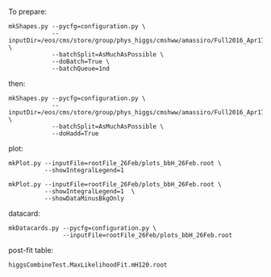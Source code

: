 To prepare:

    mkShapes.py --pycfg=configuration.py \
                --inputDir=/eos/cms/store/group/phys_higgs/cmshww/amassiro/Full2016_Apr17/Apr2017_summer16/lepSel__MCWeights__bSFLpTEffMulti__cleanTauMC__l2loose__hadd__l2tightOR__LepTrgFix__formulasMC__wwSel/ \
                --batchSplit=AsMuchAsPossible \
                --doBatch=True \
                --batchQueue=1nd

then:

    mkShapes.py --pycfg=configuration.py \
                --inputDir=/eos/cms/store/group/phys_higgs/cmshww/amassiro/Full2016_Apr17/Apr2017_summer16/lepSel__MCWeights__bSFLpTEffMulti__cleanTauMC__l2loose__hadd__l2tightOR__LepTrgFix__formulasMC__wwSel/ \
                --batchSplit=AsMuchAsPossible \
                --doHadd=True

plot:

    mkPlot.py --inputFile=rootFile_26Feb/plots_bbH_26Feb.root \
              --showIntegralLegend=1

    mkPlot.py --inputFile=rootFile_26Feb/plots_bbH_26Feb.root \
              --showIntegralLegend=1  \
              --showDataMinusBkgOnly

              
              
datacard:

    mkDatacards.py --pycfg=configuration.py \
                   --inputFile=rootFile_26Feb/plots_bbH_26Feb.root
    
    
post-fit table:

    higgsCombineTest.MaxLikelihoodFit.mH120.root

